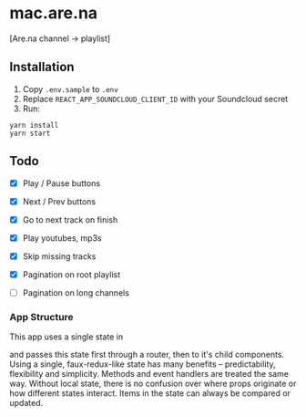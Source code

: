 # mac.are.na

[Are.na channel -> playlist]

## Installation
1. Copy `.env.sample` to `.env`
2. Replace `REACT_APP_SOUNDCLOUD_CLIENT_ID` with your Soundcloud secret
3. Run:
```
yarn install
yarn start
```

## Todo
- [x] Play / Pause buttons
- [x] Next / Prev buttons
- [x] Go to next track on finish
- [x] Play youtubes, mp3s
- [x] Skip missing tracks
- [x] Pagination on root playlist
- [ ] Pagination on long channels


### App Structure
This app uses a single state in <Main /> and passes this state first through a router, then to it's child components. Using a single, faux-redux-like state has many benefits – predictability, flexibility and simplicity. Methods and event handlers are treated the same way. Without local state, there is no confusion over where props originate or how different states interact. Items in the state can always be compared or updated.
